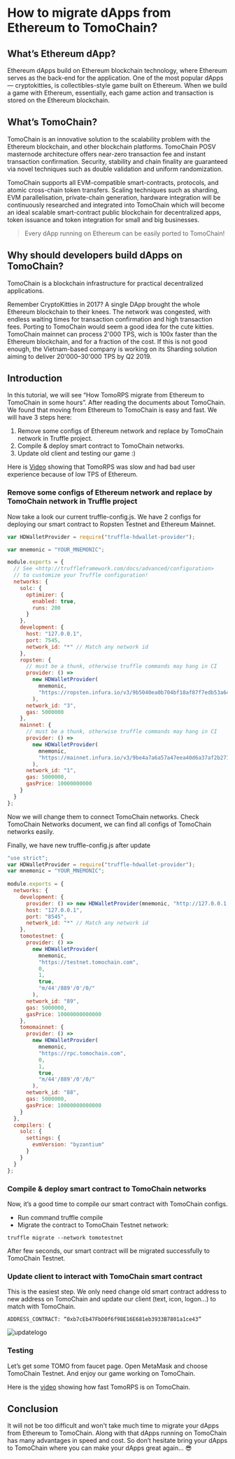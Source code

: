 # How to migrate dApps from Ethereum to TomoChain?

## What’s Ethereum dApp?

Ethereum dApps build on Ethereum blockchain technology, where Ethereum serves as the back-end for the application.
One of the most popular dApps — cryptokitties, is collectibles-style game built on Ethereum. When we build a game with Ethereum, essentially, each game action and transaction is stored on the Ethereum blockchain.

## What’s TomoChain?
TomoChain is an innovative solution to the scalability problem with the Ethereum blockchain, and other blockchain platforms. 
TomoChain POSV masternode architecture offers near-zero transaction fee and instant transaction confirmation. 
Security, stability and chain finality are guaranteed via novel techniques such as double validation and uniform randomization.

TomoChain supports all EVM-compatible smart-contracts, protocols, and atomic cross-chain token transfers. 
Scaling techniques such as sharding, EVM parallelisation, private-chain generation, hardware integration will be continuously researched and integrated into TomoChain which will become an ideal scalable smart-contract public blockchain for decentralized apps, token issuance and token integration for small and big businesses.

> Every dApp running on Ethereum can be easily ported to TomoChain!

## Why should developers build dApps on TomoChain?

TomoChain is a blockchain infrastructure for practical decentralized applications.

Remember CryptoKitties in 2017? A single DApp brought the whole Ethereum blockchain to their knees. 
The network was congested, with endless waiting times for transaction confirmation and high transaction fees. 
Porting to TomoChain would seem a good idea for the cute kitties.
TomoChain mainnet can process 2'000 TPS, wich is 100x faster than the Ethereum blockchain, and for a fraction of the cost. 
If this is not good enough, the Vietnam-based company is working on its Sharding solution aiming to deliver 20'000–30'000 TPS by Q2 2019.


## Introduction

In this tutorial, we will see “How TomoRPS migrate from Ethereum to TomoChain in some hours”.
After reading the documents about TomoChain. 
We found that moving from Ethereum to TomoChain is easy and fast.
We will have 3 steps here:

1. Remove some configs of Ethereum network and replace by TomoChain network in Truffle project.
2. Compile & deploy smart contract to TomoChain networks.
3. Update old client and testing our game :)

Here is [Video](https://vimeo.com/348170191)  showing that TomoRPS was slow and had bad user experience because of low TPS of Ethereum.

### Remove some configs of Ethereum network and replace by TomoChain network in Truffle project

Now take a look our current truffle-config.js. 
We have 2 configs for deploying our smart contract to Ropsten Testnet and Ethereum Mainnet.

```javascript
var HDWalletProvider = require("truffle-hdwallet-provider");

var mnemonic = "YOUR_MNEMONIC";

module.exports = {
  // See <http://truffleframework.com/docs/advanced/configuration>
  // to customize your Truffle configuration!
  networks: {
    solc: {
      optimizer: {
        enabled: true,
        runs: 200
      }
    },
    development: {
      host: "127.0.0.1",
      port: 7545,
      network_id: "*" // Match any network id
    },
    ropsten: {
      // must be a thunk, otherwise truffle commands may hang in CI
      provider: () =>
        new HDWalletProvider(
          mnemonic,
          "https://ropsten.infura.io/v3/9b5040ea0b704bf18af87f7edb53a644"
        ),
      network_id: "3",
      gas: 5000000
    },
    mainnet: {
      // must be a thunk, otherwise truffle commands may hang in CI
      provider: () =>
        new HDWalletProvider(
          mnemonic,
          "https://mainnet.infura.io/v3/9be4a7a6a57a47eea40d6a37af2b2712"
        ),
      network_id: "1",
      gas: 5000000,
      gasPrice: 10000000000
    }
  }
};
```

Now we will change them to connect TomoChain networks. 
Check TomoChain Networks document, we can find all configs of TomoChain networks easily.

Finally, we have new truffle-config.js after update

```javascript
"use strict";
var HDWalletProvider = require("truffle-hdwallet-provider");
var mnemonic = "YOUR_MNEMONIC";
  
module.exports = {
  networks: {
    development: {
      provider: () => new HDWalletProvider(mnemonic, "http://127.0.0.1:8545"),
      host: "127.0.0.1",
      port: "8545",
      network_id: "*" // Match any network id
    },
    tomotestnet: {
      provider: () =>
        new HDWalletProvider(
          mnemonic,
          "https://testnet.tomochain.com",
          0,
          1,
          true,
          "m/44'/889'/0'/0/"
        ),
      network_id: "89",
      gas: 5000000,
      gasPrice: 10000000000000
    },
    tomomainnet: {
      provider: () =>
        new HDWalletProvider(
          mnemonic,
          "https://rpc.tomochain.com",
          0,
          1,
          true,
          "m/44'/889'/0'/0/"
        ),
      network_id: "88",
      gas: 5000000,
      gasPrice: 10000000000000
    }
  },
  compilers: {
    solc: {
      settings: {
        evmVersion: "byzantium"
      }
    }
  }
};
```

### Compile & deploy smart contract to TomoChain networks

Now, it’s a good time to compile our smart contract with TomoChain configs.
* Run command truffle compile
* Migrate the contract to TomoChain Testnet network:

```truffle migrate --network tomotestnet```

After few seconds, our smart contract will be migrated successfully to TomoChain Testnet.


### Update client to interact with TomoChain smart contract

This is the easiest step. 
We only need change old smart contract address to new address on TomoChain and update our client (text, icon, logon…) to match with TomoChain.

```ADDRESS_CONTRACT: “0xb7cEb47FbD0f6f98E16E681eb3933B7801a1ce43”```

![updatelogo](/assets/updatetomologo.png)

### Testing
Let’s get some TOMO from faucet page. 
Open MetaMask and choose TomoChain Testnet. 
And enjoy our game working on TomoChain.

Here is the [video](https://vimeo.com/348143592) showing how fast TomoRPS is on TomoChain. 

## Conclusion
It will not be too difficult and won't take much time to migrate your dApps from Ethereum to TomoChain. 
Along with that dApps running on TomoChain has many advantages in speed and cost. 
So don’t hesitate bring your dApps to TomoChain where you can make your dApps great again… 😎


